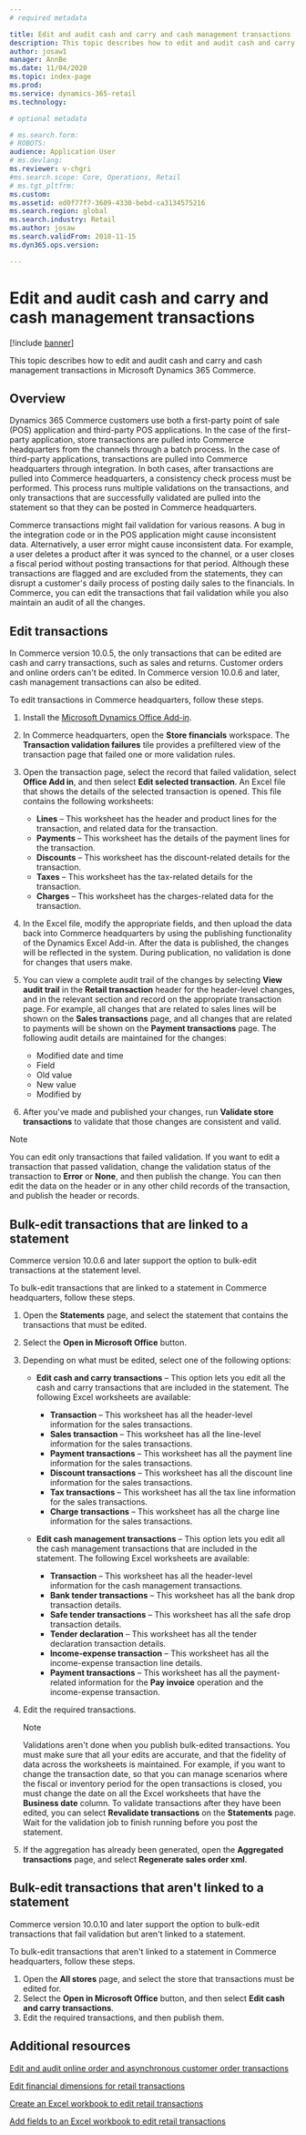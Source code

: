 ```yaml
---
# required metadata

title: Edit and audit cash and carry and cash management transactions
description: This topic describes how to edit and audit cash and carry and cash management transactions in Microsoft Dynamics 365 Commerce.
author: josaw1
manager: AnnBe
ms.date: 11/04/2020
ms.topic: index-page
ms.prod: 
ms.service: dynamics-365-retail
ms.technology: 

# optional metadata

# ms.search.form: 
# ROBOTS: 
audience: Application User
# ms.devlang: 
ms.reviewer: v-chgri
#ms.search.scope: Core, Operations, Retail
# ms.tgt_pltfrm: 
ms.custom: 
ms.assetid: ed0f77f7-3609-4330-bebd-ca3134575216
ms.search.region: global
ms.search.industry: Retail
ms.author: josaw
ms.search.validFrom: 2018-11-15
ms.dyn365.ops.version: 

---
```

# Edit and audit cash and carry and cash management transactions

[!include [banner](../includes/banner.md)]

This topic describes how to edit and audit cash and carry and cash management transactions in Microsoft Dynamics 365 Commerce.

## Overview

Dynamics 365 Commerce customers use both a first-party point of sale (POS) application and third-party POS applications. In the case of the first-party application, store transactions are pulled into Commerce headquarters from the channels through a batch process. In the case of third-party applications, transactions are pulled into Commerce headquarters through integration. In both cases, after transactions are pulled into Commerce headquarters, a consistency check process must be performed. This process runs multiple validations on the transactions, and only transactions that are successfully validated are pulled into the statement so that they can be posted in Commerce headquarters.

Commerce transactions might fail validation for various reasons. A bug in the integration code or in the POS application might cause inconsistent data. Alternatively, a user error might cause inconsistent data. For example, a user deletes a product after it was synced to the channel, or a user closes a fiscal period without posting transactions for that period. Although these transactions are flagged and are excluded from the statements, they can disrupt a customer's daily process of posting daily sales to the financials. In Commerce, you can edit the transactions that fail validation while you also maintain an audit of all the changes.

## Edit transactions

In Commerce version 10.0.5, the only transactions that can be edited are cash and carry transactions, such as sales and returns. Customer orders and online orders can't be edited. In Commerce version 10.0.6 and later, cash management transactions can also be edited.

To edit transactions in Commerce headquarters, follow these steps.

1. Install the [Microsoft Dynamics Office Add-in](https://appsource.microsoft.com/product/office/WA104379629?tab=Overview).
1. In Commerce headquarters, open the **Store financials** workspace. The **Transaction validation failures** tile provides a prefiltered view of the transaction page that failed one or more validation rules.
1. Open the transaction page, select the record that failed validation, select **Office Add in**, and then select **Edit selected transaction**. An Excel file that shows the details of the selected transaction is opened. This file contains the following worksheets:

    - **Lines** – This worksheet has the header and product lines for the transaction, and related data for the transaction.
    - **Payments** – This worksheet has the details of the payment lines for the transaction.
    - **Discounts** – This worksheet has the discount-related details for the transaction.
    - **Taxes** – This worksheet has the tax-related details for the transaction.
    - **Charges** – This worksheet has the charges-related data for the transaction.

1. In the Excel file, modify the appropriate fields, and then upload the data back into Commerce headquarters by using the publishing functionality of the Dynamics Excel Add-in. After the data is published, the changes will be reflected in the system. During publication, no validation is done for changes that users make.
1. You can view a complete audit trail of the changes by selecting **View audit trail** in the **Retail transaction** header for the header-level changes, and in the relevant section and record on the appropriate transaction page. For example, all changes that are related to sales lines will be shown on the **Sales transactions** page, and all changes that are related to payments will be shown on the **Payment transactions** page. The following audit details are maintained for the changes:

    - Modified date and time
    - Field
    - Old value
    - New value
    - Modified by

1. After you've made and published your changes, run **Validate store transactions** to validate that those changes are consistent and valid.

> [!NOTE]
> You can edit only transactions that failed validation. If you want to edit a transaction that passed validation, change the validation status of the transaction to **Error** or **None**, and then publish the change. You can then edit the data on the header or in any other child records of the transaction, and publish the header or records.

## Bulk-edit transactions that are linked to a statement

Commerce version 10.0.6 and later support the option to bulk-edit transactions at the statement level.

To bulk-edit transactions that are linked to a statement in Commerce headquarters, follow these steps.

1. Open the **Statements** page, and select the statement that contains the transactions that must be edited.
1. Select the **Open in Microsoft Office** button.
1. Depending on what must be edited, select one of the following options:

    - **Edit cash and carry transactions** – This option lets you edit all the cash and carry transactions that are included in the statement. The following Excel worksheets are available:

        - **Transaction** – This worksheet has all the header-level information for the sales transactions.
        - **Sales transaction** – This worksheet has all the line-level information for the sales transactions.
        - **Payment transactions** – This worksheet has all the payment line information for the sales transactions.
        - **Discount transactions** – This worksheet has all the discount line information for the sales transactions.
        - **Tax transactions** – This worksheet has all the tax line information for the sales transactions.
        - **Charge transactions** – This worksheet has all the charge line information for the sales transactions.

    - **Edit cash management transactions** – This option lets you edit all the cash management transactions that are included in the statement. The following Excel worksheets are available:

        - **Transaction** – This worksheet has all the header-level information for the cash management transactions.
        - **Bank tender transactions** – This worksheet has all the bank drop transaction details.
        - **Safe tender transactions** – This worksheet has all the safe drop transaction details.
        - **Tender declaration** – This worksheet has all the tender declaration transaction details.
        - **Income-expense transaction** – This worksheet has all the income-expense transaction line details.
        - **Payment transactions** – This worksheet has all the payment-related information for the **Pay invoice** operation and the income-expense transaction.

1. Edit the required transactions.

    > [!NOTE]
    > Validations aren't done when you publish bulk-edited transactions. You must make sure that all your edits are accurate, and that the fidelity of data across the worksheets is maintained. For example, if you want to change the transaction date, so that you can manage scenarios where the fiscal or inventory period for the open transactions is closed, you must change the date on all the Excel worksheets that have the **Business date** column. To validate transactions after they have been edited, you can select **Revalidate transactions** on the **Statements** page. Wait for the validation job to finish running before you post the statement.

1. If the aggregation has already been generated, open the **Aggregated transactions** page, and select **Regenerate sales order xml**.

## Bulk-edit transactions that aren't linked to a statement

Commerce version 10.0.10 and later support the option to bulk-edit transactions that fail validation but aren't linked to a statement.

To bulk-edit transactions that aren't linked to a statement in Commerce headquarters, follow these steps.

1. Open the **All stores** page, and select the store that transactions must be edited for.
1. Select the **Open in Microsoft Office** button, and then select **Edit cash and carry transactions**.
1. Edit the required transactions, and then publish them.

## Additional resources

[Edit and audit online order and asynchronous customer order transactions](edit-order-trans.md)

[Edit financial dimensions for retail transactions](edit-financial-dim.md)

[Create an Excel workbook to edit retail transactions](create-excel-edit.md)

[Add fields to an Excel workbook to edit retail transactions](add-fields-excel.md)

